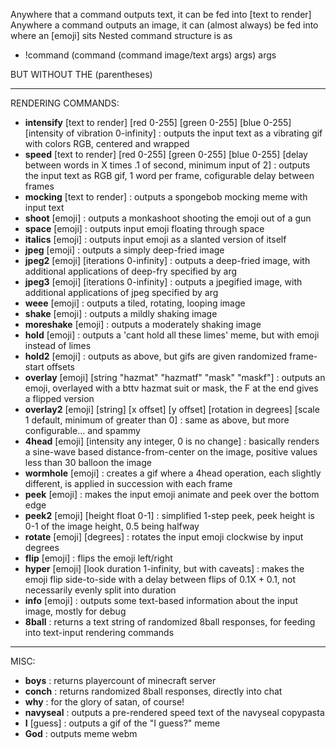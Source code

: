 Anywhere that a command outputs text, it can be fed into [text to render]
Anywhere a command outputs an image, it can (almost always) be fed into where an [emoji] sits
Nested command structure is as
  - !command (command (command image/text args) args) args

BUT WITHOUT THE (parentheses)

------------

RENDERING COMMANDS:

- **intensify** [text to render] [red 0-255] [green 0-255] [blue 0-255] [intensity of vibration 0-infinity] : outputs the input text as a vibrating gif with colors RGB, centered and wrapped
- **speed** [text to render] [red 0-255] [green 0-255] [blue 0-255] [delay between words in X times .1 of second, minimum input of 2] : outputs the input text as RGB gif, 1 word per frame, cofigurable delay between frames
- **mocking** [text to render] : outputs a spongebob mocking meme with input text
- **shoot** [emoji] : outputs a monkashoot shooting the emoji out of a gun
- **space** [emoji] : outputs input emoji floating through space
- **italics** [emoji] : outputs input emoji as a slanted version of itself
- **jpeg** [emoji] : outputs a simply deep-fried image
- **jpeg2** [emoji] [iterations 0-infinity] : outputs a deep-fried image, with additional applications of deep-fry specified by arg
- **jpeg3** [emoji] [iterations 0-infinity] : outputs a jpegified image, with additional applications of jpeg specified by arg
- **weee** [emoji] : outputs a tiled, rotating, looping image
- **shake** [emoji] : outputs a mildly shaking image
- **moreshake** [emoji] : outputs a moderately shaking image
- **hold** [emoji] : outputs a 'cant hold all these limes' meme, but with emoji instead of limes
- **hold2** [emoji] : outputs as above, but gifs are given randomized frame-start offsets
- **overlay** [emoji] [string "hazmat" "hazmatf" "mask" "maskf"] : outputs an emoji, overlayed with a bttv hazmat suit or mask, the F at the end gives a flipped version
- **overlay2** [emoji] [string] [x offset] [y offset] [rotation in degrees] [scale 1 default, minimum of greater than 0] : same as above, but more configurable... and spammy
- **4head** [emoji] [intensity any integer, 0 is no change] : basically renders a sine-wave based distance-from-center on the image, positive values less than 30 balloon the image
- **wormhole** [emoji] : creates a gif where a 4head operation, each slightly different, is applied in succession with each frame
- **peek** [emoji] : makes the input emoji animate and peek over the bottom edge
- **peek2** [emoji] [height float 0-1] : simplified 1-step peek, peek height is 0-1 of the image height, 0.5 being halfway
- **rotate** [emoji] [degrees] : rotates the input emoji clockwise by input degrees
- **flip** [emoji] : flips the emoji left/right
- **hyper** [emoji] [look duration 1-infinity, but with caveats] : makes the emoji flip side-to-side with a delay between flips of 0.1X + 0.1, not necessarily evenly split into duration
- **info** [emoji] : outputs some text-based information about the input image, mostly for debug
- **8ball** : returns a text string of randomized 8ball responses, for feeding into text-input rendering commands


------------



MISC:

- **boys** : returns playercount of minecraft server
- **conch** : returns randomized 8ball responses, directly into chat
- **why** : for the glory of satan, of course!
- **navyseal** : outputs a pre-rendered speed text of the navyseal copypasta
- **I** [guess] : outputs a gif of the "I guess?" meme
- **God** : outputs meme webm
